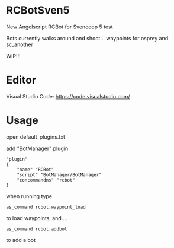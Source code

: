 # RCBotSven5
New Angelscript RCBot for Svencoop 5 test

Bots currently walks around and shoot...
waypoints for osprey and sc_another

WIP!!!

# Editor

Visual Studio Code: https://code.visualstudio.com/

# Usage

open default_plugins.txt

add "BotManager" plugin

	"plugin"
	{
		"name" "RCBot"
		"script" "BotManager/BotManager"
		"concommandns" "rcbot"
	}
	
when running type

	as_command rcbot.waypoint_load

to load waypoints, and....

	as_command rcbot.addbot

to add a bot 
